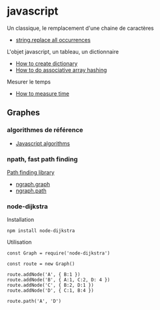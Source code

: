 # javascript

Un classique, le remplacement d'une chaine de caractères
- [string.replace all occurrences](https://stackoverflow.com/questions/21162097/node-js-string-replace-doesnt-work)

L'objet javascript, un tableau, un dictionnaire
- [How to create dictionary](https://stackoverflow.com/questions/7196212/how-to-create-dictionary-and-add-key-value-pairs-dynamically)
- [How to do associative array hashing](https://stackoverflow.com/questions/1208222/how-to-do-associative-array-hashing-in-javascript)

Mesurer le temps
- [How to measure time](https://stackoverflow.com/questions/313893/how-to-measure-time-taken-by-a-function-to-execute)

## Graphes

### algorithmes de référence
- [Javascript algorithms](https://github.com/trekhleb/javascript-algorithms)

### npath, fast path finding
[Path finding library](https://www.reddit.com/r/javascript/comments/71k0nr/i_made_a_very_fast_path_finding_library_what_do/)

- [ngraph.graph](https://github.com/anvaka/ngraph.graph)
- [ngraph.path](https://github.com/anvaka/ngraph.path)


### node-dijkstra

Installation
```
npm install node-dijkstra
```

Utilisation
```
const Graph = require('node-dijkstra')

const route = new Graph()

route.addNode('A', { B:1 })
route.addNode('B', { A:1, C:2, D: 4 })
route.addNode('C', { B:2, D:1 })
route.addNode('D', { C:1, B:4 })

route.path('A', 'D')
```

